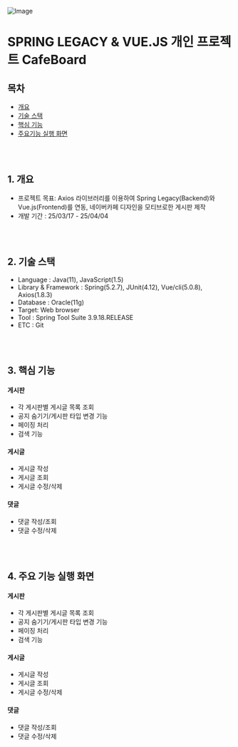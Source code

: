 ![Image](https://github.com/user-attachments/assets/373609bd-30a4-42e7-8a91-1aac6f558303)

# SPRING LEGACY & VUE.JS 개인 프로젝트 CafeBoard

## 목차
+ [개요](#chapter1)
+ [기술 스택](#chapter2)
+ [핵심 기능](#chapter3)
+ [주요기능 실행 화면](#chapter4)

  
<br/>
<br/>


## 1. 개요 <a id="chapter1"></a>
+ 프로젝트 목표: Axios 라이브러리를 이용하여 Spring Legacy(Backend)와 Vue.js(Frontend)를 연동, 네이버카페 디자인을 모티브로한 게시판 제작
+ 개발 기간 : 25/03/17 - 25/04/04

  
<br/>
<br/>


## 2. 기술 스택 <a id="chapter2"></a>
+ Language : Java(11), JavaScript(1.5)
+ Library & Framework : Spring(5.2.7), JUnit(4.12), Vue/cli(5.0.8), Axios(1.8.3)
+ Database : Oracle(11g)
+ Target: Web browser
+ Tool : Spring Tool Suite 3.9.18.RELEASE
+ ETC : Git

  
<br/>
<br/>


## 3. 핵심 기능 <a id="chapter3"></a>
#### 게시판
+ 각 게시판별 게시글 목록 조회
+ 공지 숨기기/게시판 타입 변경 기능
+ 페이징 처리
+ 검색 기능
#### 게시글
+ 게시글 작성
+ 게시글 조회
+ 게시글 수정/삭제
#### 댓글
+ 댓글 작성/조회
+ 댓글 수정/삭제

  
<br/>
<br/>


## 4. 주요 기능 실행 화면 <a id="chapter4"></a>
#### 게시판
+ 각 게시판별 게시글 목록 조회
+ 공지 숨기기/게시판 타입 변경 기능
+ 페이징 처리
+ 검색 기능
#### 게시글
+ 게시글 작성
+ 게시글 조회
+ 게시글 수정/삭제
#### 댓글
+ 댓글 작성/조회
+ 댓글 수정/삭제
